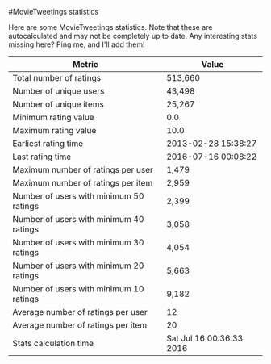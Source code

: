 #MovieTweetings statistics

Here are some MovieTweetings statistics. Note that these are autocalculated and may not be completely up to date. Any interesting stats missing here? Ping me, and I'll add them!

Metric | Value
--- | ---
Total number of ratings                 | 513,660
Number of unique users                  | 43,498
Number of unique items                  | 25,267
Minimum rating value                    | 0.0
Maximum rating value                    | 10.0
Earliest rating time                    | 2013-02-28 15:38:27
Last rating time                        | 2016-07-16 00:08:22
Maximum number of ratings per user      | 1,479
Maximum number of ratings per item      | 2,959
Number of users with minimum 50 ratings | 2,399
Number of users with minimum 40 ratings | 3,058
Number of users with minimum 30 ratings | 4,054
Number of users with minimum 20 ratings | 5,663
Number of users with minimum 10 ratings | 9,182
Average number of ratings per user      | 12
Average number of ratings per item      | 20
Stats calculation time                  | Sat Jul 16 00:36:33 2016

